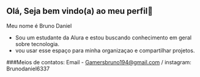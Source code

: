 ## Olá, Seja bem vindo(a) ao meu perfil👋


Meu nome é Bruno Daniel 

- Sou um estudante da Alura e estou buscando conhecimento em geral sobre tecnologia.
- vou usar esse espaço para minha organizaçao e compartilhar projetos.

###Meios de contatos: Email - Gamersbruno194@gmail.com / instagram: Brunodaniel6337
